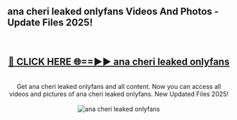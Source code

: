 <h2>ana cheri leaked onlyfans Videos And Photos - Update Files 2025!</h2>
<br>
<div align="center">
<h2><a href="https://top-ai-tools.click/QrbHav" rel="nofollow">🔴 CLICK HERE 🌐==►► ana cheri leaked onlyfans</a></h2>
<br>
Get ana cheri leaked onlyfans and all content. Now you can access all videos and pictures of ana cheri leaked onlyfans. New Updated Files 2025!
<br>
<br>
<a href="https://top-ai-tools.click/QrbHav" rel="nofollow" data-target="animated-image.originalLink"><img src="https://i.ibb.co.com/WyWwxjT/player-gif2.gif" alt="ana cheri leaked onlyfans" style="max-width: 100%; display: inline-block;" data-target="animated-image.originalImage"></a>
</div>
<br>